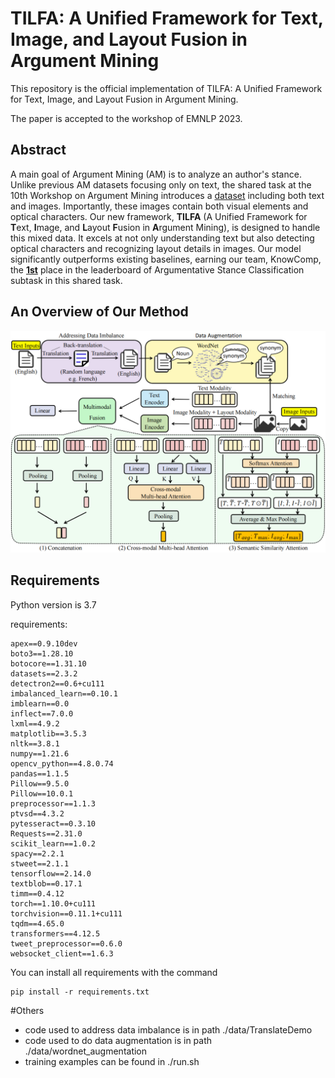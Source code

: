 # TILFA: A Unified Framework for Text, Image, and Layout Fusion in Argument Mining

This repository is the official implementation of TILFA: A Unified Framework for Text, Image, and Layout Fusion in Argument Mining.

The paper is accepted to the workshop of EMNLP 2023.

## Abstract

A main goal of Argument Mining (AM) is to analyze an author's stance. 
Unlike previous AM datasets focusing only on text, 
the shared task at the 10th Workshop on Argument Mining 
introduces a [dataset](https://aclanthology.org/2022.argmining-1.1.pdf) including both text and images. 
Importantly, these images contain both visual elements 
and optical characters. Our new framework, **TILFA** 
(A Unified Framework for **T**ext, **I**mage, and **L**ayout **F**usion 
in **A**rgument Mining), is designed to handle this mixed data. It 
excels at not only understanding text but also detecting optical 
characters and recognizing layout details in images.
Our model significantly outperforms existing baselines, 
earning our team, KnowComp, the [**1st**](https://imagearg.github.io/) place in the leaderboard
of Argumentative Stance Classification subtask in this shared task.


## An Overview of Our Method

 ![](./method_figure.png)

## Requirements

Python version is 3.7

requirements:
```
apex==0.9.10dev
boto3==1.28.10
botocore==1.31.10
datasets==2.3.2
detectron2==0.6+cu111
imbalanced_learn==0.10.1
imblearn==0.0
inflect==7.0.0
lxml==4.9.2
matplotlib==3.5.3
nltk==3.8.1
numpy==1.21.6
opencv_python==4.8.0.74
pandas==1.1.5
Pillow==9.5.0
Pillow==10.0.1
preprocessor==1.1.3
ptvsd==4.3.2
pytesseract==0.3.10
Requests==2.31.0
scikit_learn==1.0.2
spacy==2.2.1
stweet==2.1.1
tensorflow==2.14.0
textblob==0.17.1
timm==0.4.12
torch==1.10.0+cu111
torchvision==0.11.1+cu111
tqdm==4.65.0
transformers==4.12.5
tweet_preprocessor==0.6.0
websocket_client==1.6.3
```

You can install all requirements with the command
```
pip install -r requirements.txt
```

#Others

- code used to address data imbalance is in path ./data/TranslateDemo
- code used to do data augmentation is in path ./data/wordnet_augmentation
- training examples can be found in ./run.sh